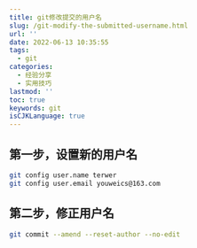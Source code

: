```yaml
---
title: git修改提交的用户名
slug: /git-modify-the-submitted-username.html
url: ''
date: 2022-06-13 10:35:55
tags:
  - git
categories:
  - 经验分享
  - 实用技巧
lastmod: ''
toc: true
keywords: git
isCJKLanguage: true
---
```

## 第一步，设置新的用户名

```bash
git config user.name terwer
git config user.email youweics@163.com
```

## 第二步，修正用户名

```bash
git commit --amend --reset-author --no-edit
```